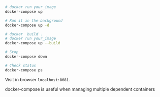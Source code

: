 ```bash
# docker run your_image
docker-compose up

# Run it in the background
docker-compose up -d

# docker  build .
# docker run your_image
docker-compose up --build

# Stop
docker-compose down

# Check status
docker-compose ps
```

Visit in browser `localhost:8081`.


docker-compose is useful when managing multiple dependent containers

